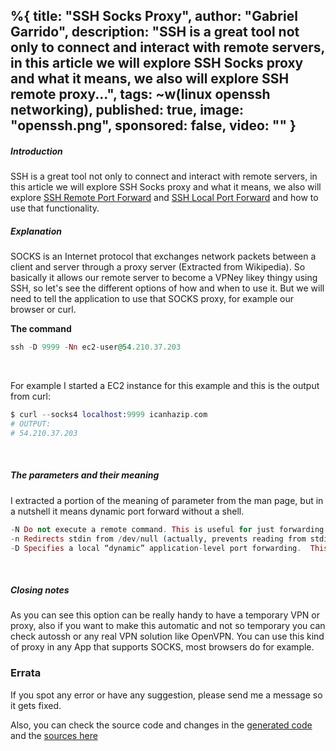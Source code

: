 %{
  title: "SSH Socks Proxy",
  author: "Gabriel Garrido",
  description: "SSH is a great tool not only to connect and interact with remote servers, in this article we will
  explore SSH Socks proxy and what it means, we also will explore SSH remote proxy...",
  tags: ~w(linux openssh networking),
  published: true,
  image: "openssh.png",
  sponsored: false,
  video: ""
}
---

##### **Introduction**
SSH is a great tool not only to connect and interact with remote servers, in this article we will explore SSH Socks proxy and what it means, we also will explore [SSH Remote Port Forward](/blog/ssh_remote_port_forward) and [SSH Local Port Forward](/blog/ssh_local_port_forward) and how to use that functionality.
<br />

##### **Explanation**
SOCKS is an Internet protocol that exchanges network packets between a client and server through a proxy server (Extracted from Wikipedia). So basically it allows our remote server to become a VPNey likey thingy using SSH, so let's see the different options of how and when to use it. But we will need to tell the application to use that SOCKS proxy, for example our browser or curl.
<br />

**The command**
```elixir
ssh -D 9999 -Nn ec2-user@54.210.37.203
```
<br />

For example I started a EC2 instance for this example and this is the output from curl:
```elixir
$ curl --socks4 localhost:9999 icanhazip.com
# OUTPUT:
# 54.210.37.203
```
<br />

##### **The parameters and their meaning**
I extracted a portion of the meaning of parameter from the man page, but in a nutshell it means dynamic port forward without a shell.
```elixir
-N Do not execute a remote command. This is useful for just forwarding ports.
-n Redirects stdin from /dev/null (actually, prevents reading from stdin). This must be used when ssh is run in the background.
-D Specifies a local “dynamic” application-level port forwarding.  This works by allocating a socket to listen to port on the local side, optionally bound to the specified bind_address.
```
<br />

##### **Closing notes**
As you can see this option can be really handy to have a temporary VPN or proxy, also if you want to make this automatic and not so temporary you can check autossh or any real VPN solution like OpenVPN. You can use this kind of proxy in any App that supports SOCKS, most browsers do for example.
<br />

### Errata
If you spot any error or have any suggestion, please send me a message so it gets fixed.

Also, you can check the source code and changes in the [generated code](https://github.com/kainlite/kainlite.github.io) and the [sources here](https://github.com/kainlite/blog)

<br />
